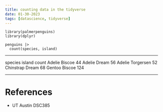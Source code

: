 ```yaml
---
title: counting data in the tidyverse
date: 01-30-2023
tags: [datascience, tidyverse]
---
```


``` {r}
library(palmerpenguins)
library(dplyr)

penguins |>
  count(species, island)
```

  ----------- ----------- -------
  species     island      count
  Adelie      Biscoe      44
  Adelie      Dream       56
  Adelie      Torgersen   52
  Chinstrap   Dream       68
  Gentoo      Biscoe      124
  ----------- ----------- -------

# References

-   UT Austin DSC385
